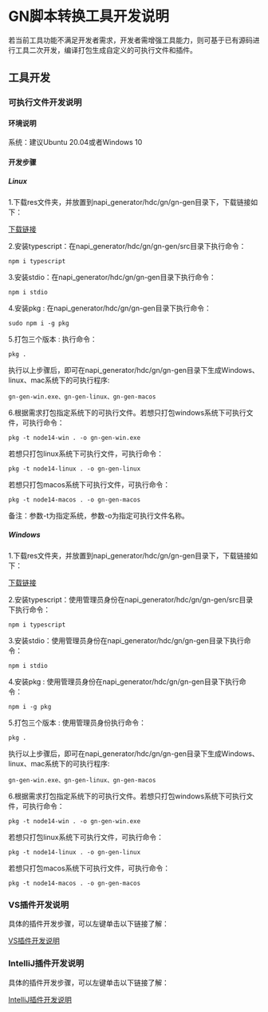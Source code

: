 # GN脚本转换工具开发说明

若当前工具功能不满足开发者需求，开发者需增强工具能力，则可基于已有源码进行工具二次开发，编译打包生成自定义的可执行文件和插件。

## 工具开发

### 可执行文件开发说明

#### 环境说明

系统：建议Ubuntu 20.04或者Windows 10

#### 开发步骤

##### Linux

1.下载res文件夹，并放置到napi_generator/hdc/gn/gn-gen目录下，下载链接如下：

[下载链接](暂无)

2.安装typescript：在napi_generator/hdc/gn/gn-gen/src目录下执行命令：

	npm i typescript

3.安装stdio：在napi_generator/hdc/gn/gn-gen目录下执行命令：

	npm i stdio

4.安装pkg : 在napi_generator/hdc/gn/gn-gen目录下执行命令：

	sudo npm i -g pkg

5.打包三个版本 : 执行命令：

	pkg .

执行以上步骤后，即可在napi_generator/hdc/gn/gn-gen目录下生成Windows、linux、mac系统下的可执行程序:

	gn-gen-win.exe、gn-gen-linux、gn-gen-macos

6.根据需求打包指定系统下的可执行文件。若想只打包windows系统下可执行文件，可执行命令：

	pkg -t node14-win . -o gn-gen-win.exe

若想只打包linux系统下可执行文件，可执行命令：

	pkg -t node14-linux . -o gn-gen-linux

若想只打包macos系统下可执行文件，可执行命令：

	pkg -t node14-macos . -o gn-gen-macos

备注：参数-t为指定系统，参数-o为指定可执行文件名称。


##### Windows

1.下载res文件夹，并放置到napi_generator/hdc/gn/gn-gen目录下，下载链接如下：

[下载链接](暂无)

2.安装typescript：使用管理员身份在napi_generator/hdc/gn/gn-gen/src目录下执行命令：

	npm i typescript

3.安装stdio：使用管理员身份在napi_generator/hdc/gn/gn-gen目录下执行命令：

	npm i stdio

4.安装pkg : 使用管理员身份在napi_generator/hdc/gn/gn-gen目录下执行命令：

	npm i -g pkg

5.打包三个版本 : 使用管理员身份执行命令：

	pkg .

执行以上步骤后，即可在napi_generator/hdc/gn/gn-gen目录下生成Windows、linux、mac系统下的可执行程序:

	gn-gen-win.exe、gn-gen-linux、gn-gen-macos

6.根据需求打包指定系统下的可执行文件。若想只打包windows系统下可执行文件，可执行命令：

	pkg -t node14-win . -o gn-gen-win.exe

若想只打包linux系统下可执行文件，可执行命令：

	pkg -t node14-linux . -o gn-gen-linux

若想只打包macos系统下可执行文件，可执行命令：

	pkg -t node14-macos . -o gn-gen-macos

### VS插件开发说明

具体的插件开发步骤，可以左键单击以下链接了解：

[VS插件开发说明](https://gitee.com/openharmony/napi_generator/blob/master/hdc/gn/gn_vs_plugin/docs/DEVELOP_ZH.md)

### IntelliJ插件开发说明

具体的插件开发步骤，可以左键单击以下链接了解：

[IntelliJ插件开发说明](https://gitee.com/openharmony/napi_generator/blob/master/hdc/gn/gn_IntelliJ_plugin/docs/DEVELOP_ZH.md)

